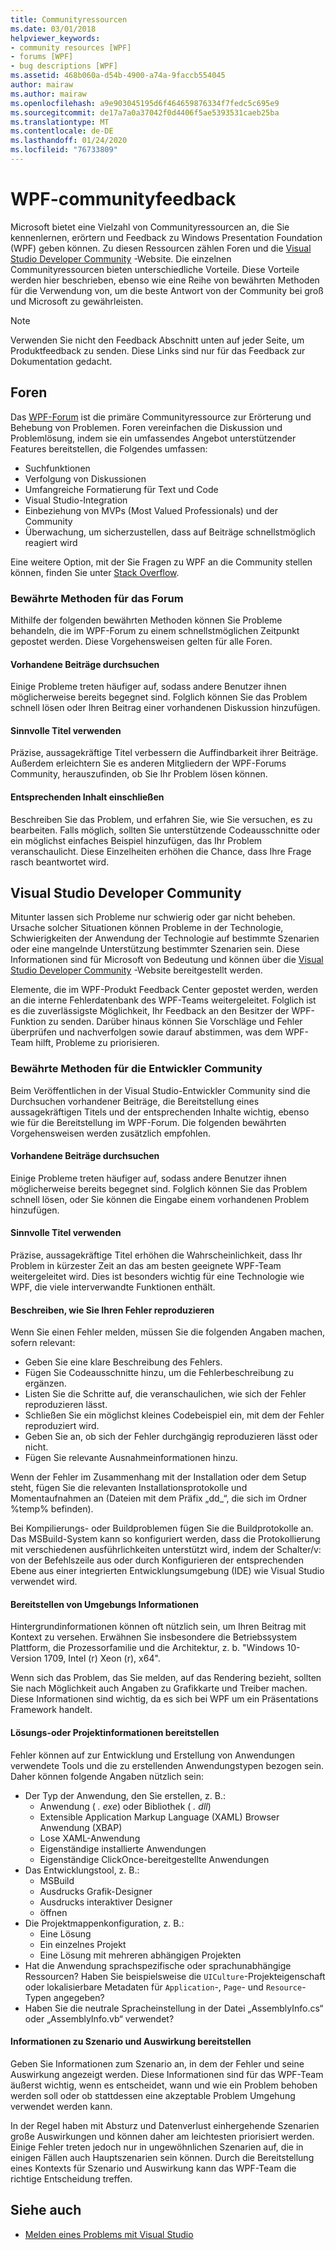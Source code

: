 ```yaml
---
title: Communityressourcen
ms.date: 03/01/2018
helpviewer_keywords:
- community resources [WPF]
- forums [WPF]
- bug descriptions [WPF]
ms.assetid: 468b060a-d54b-4900-a74a-9faccb554045
author: mairaw
ms.author: mairaw
ms.openlocfilehash: a9e903045195d6f464659876334f7fedc5c695e9
ms.sourcegitcommit: de17a7a0a37042f0d4406f5ae5393531caeb25ba
ms.translationtype: MT
ms.contentlocale: de-DE
ms.lasthandoff: 01/24/2020
ms.locfileid: "76733809"
---
```

# <a name="wpf-community-feedback"></a>WPF-communityfeedback

Microsoft bietet eine Vielzahl von Communityressourcen an, die Sie kennenlernen, erörtern und Feedback zu Windows Presentation Foundation (WPF) geben können. Zu diesen Ressourcen zählen Foren und die [Visual Studio Developer Community](https://developercommunity.visualstudio.com/) -Website. Die einzelnen Communityressourcen bieten unterschiedliche Vorteile. Diese Vorteile werden hier beschrieben, ebenso wie eine Reihe von bewährten Methoden für die Verwendung von, um die beste Antwort von der Community bei groß und Microsoft zu gewährleisten.

> [!NOTE]
> Verwenden Sie nicht den Feedback Abschnitt unten auf jeder Seite, um Produktfeedback zu senden. Diese Links sind nur für das Feedback zur Dokumentation gedacht.

## <a name="forums"></a>Foren

Das [WPF-Forum](https://social.msdn.microsoft.com/Forums/vstudio/home?forum=wpf) ist die primäre Communityressource zur Erörterung und Behebung von Problemen. Foren vereinfachen die Diskussion und Problemlösung, indem sie ein umfassendes Angebot unterstützender Features bereitstellen, die Folgendes umfassen:

- Suchfunktionen
- Verfolgung von Diskussionen
- Umfangreiche Formatierung für Text und Code
- Visual Studio-Integration
- Einbeziehung von MVPs (Most Valued Professionals) und der Community
- Überwachung, um sicherzustellen, dass auf Beiträge schnellstmöglich reagiert wird

Eine weitere Option, mit der Sie Fragen zu WPF an die Community stellen können, finden Sie unter [Stack Overflow](https://stackoverflow.com/questions/tagged/wpf).

### <a name="forum-best-practices"></a>Bewährte Methoden für das Forum

Mithilfe der folgenden bewährten Methoden können Sie Probleme behandeln, die im WPF-Forum zu einem schnellstmöglichen Zeitpunkt gepostet werden. Diese Vorgehensweisen gelten für alle Foren.

#### <a name="search-existing-posts"></a>Vorhandene Beiträge durchsuchen

Einige Probleme treten häufiger auf, sodass andere Benutzer ihnen möglicherweise bereits begegnet sind. Folglich können Sie das Problem schnell lösen oder Ihren Beitrag einer vorhandenen Diskussion hinzufügen.

#### <a name="use-meaningful-titles"></a>Sinnvolle Titel verwenden

Präzise, aussagekräftige Titel verbessern die Auffindbarkeit ihrer Beiträge. Außerdem erleichtern Sie es anderen Mitgliedern der WPF-Forums Community, herauszufinden, ob Sie Ihr Problem lösen können.

#### <a name="include-appropriate-content"></a>Entsprechenden Inhalt einschließen

Beschreiben Sie das Problem, und erfahren Sie, wie Sie versuchen, es zu bearbeiten. Falls möglich, sollten Sie unterstützende Codeausschnitte oder ein möglichst einfaches Beispiel hinzufügen, das Ihr Problem veranschaulicht. Diese Einzelheiten erhöhen die Chance, dass Ihre Frage rasch beantwortet wird.

## <a name="visual-studio-developer-community"></a>Visual Studio Developer Community

Mitunter lassen sich Probleme nur schwierig oder gar nicht beheben. Ursache solcher Situationen können Probleme in der Technologie, Schwierigkeiten der Anwendung der Technologie auf bestimmte Szenarien oder eine mangelnde Unterstützung bestimmter Szenarien sein. Diese Informationen sind für Microsoft von Bedeutung und können über die [Visual Studio Developer Community](https://developercommunity.visualstudio.com/) -Website bereitgestellt werden.

Elemente, die im WPF-Produkt Feedback Center gepostet werden, werden an die interne Fehlerdatenbank des WPF-Teams weitergeleitet. Folglich ist es die zuverlässigste Möglichkeit, Ihr Feedback an den Besitzer der WPF-Funktion zu senden. Darüber hinaus können Sie Vorschläge und Fehler überprüfen und nachverfolgen sowie darauf abstimmen, was dem WPF-Team hilft, Probleme zu priorisieren.

### <a name="developer-community-best-practices"></a>Bewährte Methoden für die Entwickler Community

Beim Veröffentlichen in der Visual Studio-Entwickler Community sind die Durchsuchen vorhandener Beiträge, die Bereitstellung eines aussagekräftigen Titels und der entsprechenden Inhalte wichtig, ebenso wie für die Bereitstellung im WPF-Forum. Die folgenden bewährten Vorgehensweisen werden zusätzlich empfohlen.

#### <a name="search-existing-posts"></a>Vorhandene Beiträge durchsuchen

Einige Probleme treten häufiger auf, sodass andere Benutzer ihnen möglicherweise bereits begegnet sind. Folglich können Sie das Problem schnell lösen, oder Sie können die Eingabe einem vorhandenen Problem hinzufügen.

#### <a name="use-meaningful-titles"></a>Sinnvolle Titel verwenden

Präzise, aussagekräftige Titel erhöhen die Wahrscheinlichkeit, dass Ihr Problem in kürzester Zeit an das am besten geeignete WPF-Team weitergeleitet wird. Dies ist besonders wichtig für eine Technologie wie WPF, die viele interverwandte Funktionen enthält.

#### <a name="describe-how-to-reproduce-your-bug"></a>Beschreiben, wie Sie Ihren Fehler reproduzieren

Wenn Sie einen Fehler melden, müssen Sie die folgenden Angaben machen, sofern relevant:

- Geben Sie eine klare Beschreibung des Fehlers.
- Fügen Sie Codeausschnitte hinzu, um die Fehlerbeschreibung zu ergänzen.
- Listen Sie die Schritte auf, die veranschaulichen, wie sich der Fehler reproduzieren lässt.
- Schließen Sie ein möglichst kleines Codebeispiel ein, mit dem der Fehler reproduziert wird.
- Geben Sie an, ob sich der Fehler durchgängig reproduzieren lässt oder nicht.
- Fügen Sie relevante Ausnahmeinformationen hinzu.

 Wenn der Fehler im Zusammenhang mit der Installation oder dem Setup steht, fügen Sie die relevanten Installationsprotokolle und Momentaufnahmen an (Dateien mit dem Präfix „dd_“, die sich im Ordner %temp% befinden).

 Bei Kompilierungs- oder Buildproblemen fügen Sie die Buildprotokolle an. Das MSBuild-System kann so konfiguriert werden, dass die Protokollierung mit verschiedenen ausführlichkeiten unterstützt wird, indem der Schalter/v: von der Befehlszeile aus oder durch Konfigurieren der entsprechenden Ebene aus einer integrierten Entwicklungsumgebung (IDE) wie Visual Studio verwendet wird.

#### <a name="provide-environment-information"></a>Bereitstellen von Umgebungs Informationen

Hintergrundinformationen können oft nützlich sein, um Ihren Beitrag mit Kontext zu versehen. Erwähnen Sie insbesondere die Betriebssystem Plattform, die Prozessorfamilie und die Architektur, z. b. "Windows 10-Version 1709, Intel (r) Xeon (r), x64".

Wenn sich das Problem, das Sie melden, auf das Rendering bezieht, sollten Sie nach Möglichkeit auch Angaben zu Grafikkarte und Treiber machen. Diese Informationen sind wichtig, da es sich bei WPF um ein Präsentations Framework handelt.

#### <a name="provide-solution-or-project-information"></a>Lösungs-oder Projektinformationen bereitstellen

Fehler können auf zur Entwicklung und Erstellung von Anwendungen verwendete Tools und die zu erstellenden Anwendungstypen bezogen sein. Daher können folgende Angaben nützlich sein:

- Der Typ der Anwendung, den Sie erstellen, z. B.:
  - Anwendung ( *. exe*) oder Bibliothek ( *. dll*)
  - Extensible Application Markup Language (XAML) Browser Anwendung (XBAP)
  - Lose XAML-Anwendung
  - Eigenständige installierte Anwendungen
  - Eigenständige ClickOnce-bereitgestellte Anwendungen
- Das Entwicklungstool, z. B.:
  - MSBuild
  - Ausdrucks Grafik-Designer
  - Ausdrucks interaktiver Designer
  - öffnen
- Die Projektmappenkonfiguration, z. B.:
  - Eine Lösung
  - Ein einzelnes Projekt
  - Eine Lösung mit mehreren abhängigen Projekten
- Hat die Anwendung sprachspezifische oder sprachunabhängige Ressourcen? Haben Sie beispielsweise die `UICulture`-Projekteigenschaft oder lokalisierbare Metadaten für `Application`-, `Page`- und `Resource`-Typen angegeben?
- Haben Sie die neutrale Spracheinstellung in der Datei „AssemblyInfo.cs“ oder „AssemblyInfo.vb“ verwendet?

#### <a name="provide-scenario-and-impact-information"></a>Informationen zu Szenario und Auswirkung bereitstellen

Geben Sie Informationen zum Szenario an, in dem der Fehler und seine Auswirkung angezeigt werden. Diese Informationen sind für das WPF-Team äußerst wichtig, wenn es entscheidet, wann und wie ein Problem behoben werden soll oder ob stattdessen eine akzeptable Problem Umgehung verwendet werden kann.

In der Regel haben mit Absturz und Datenverlust einhergehende Szenarien große Auswirkungen und können daher am leichtesten priorisiert werden. Einige Fehler treten jedoch nur in ungewöhnlichen Szenarien auf, die in einigen Fällen auch Hauptszenarien sein können. Durch die Bereitstellung eines Kontexts für Szenario und Auswirkung kann das WPF-Team die richtige Entscheidung treffen.

## <a name="see-also"></a>Siehe auch

- [Melden eines Problems mit Visual Studio](/visualstudio/ide/how-to-report-a-problem-with-visual-studio)
